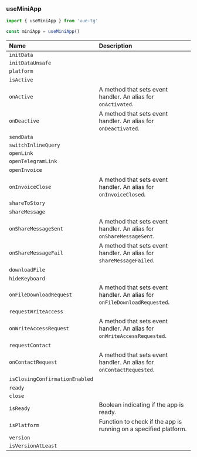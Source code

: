 ### useMiniApp

```ts
import { useMiniApp } from 'vue-tg'

const miniApp = useMiniApp()
```
 
| Name                           | Description                                                                                                                        |
| :----------------------------- | :--------------------------------------------------------------------------------------------------------------------------------- |
| `initData`                     | <!--@include: @/generated/WebApp-initData.md -->                                                                                   |
| `initDataUnsafe`               | <!--@include: @/generated/WebApp-initDataUnsafe.md -->                                                                             |
| `platform`                     | <!--@include: @/generated/WebApp-platform.md -->                                                                                   |
| `isActive`                     | <!--@include: @/generated/WebApp-isActive.md --><br/><Badge type="info" text="⚡️ readonly reactive" />                              |
| `onActive`                     | <Badge type="tip" text="Bot API 8.0+" /> A method that sets event handler. An alias for <code>onActivated</code>.                  |
| `onDeactive`                   | <Badge type="tip" text="Bot API 8.0+" /> A method that sets event handler. An alias for <code>onDeactivated</code>.                |
| `sendData`                     | <!--@include: @/generated/WebApp-sendData.md -->                                                                                   |
| `switchInlineQuery`            | <!--@include: @/generated/WebApp-switchInlineQuery.md -->                                                                          |
| `openLink`                     | <!--@include: @/generated/WebApp-openLink.md -->                                                                                   |
| `openTelegramLink`             | <!--@include: @/generated/WebApp-openTelegramLink.md -->                                                                           |
| `openInvoice`                  | <!--@include: @/generated/WebApp-openInvoice.md --><br/><Badge type="info" text="⭐️ async" />                                       |
| `onInvoiceClose`               | <Badge type="tip" text="Bot API 6.1+" /> A method that sets event handler. An alias for <code>onInvoiceClosed</code>.              |
| `shareToStory`                 | <!--@include: @/generated/WebApp-shareToStory.md -->                                                                               |
| `shareMessage`                 | <!--@include: @/generated/WebApp-shareMessage.md --><br/><Badge type="info" text="⭐️ async" />                                      |
| `onShareMessageSent`           | <Badge type="tip" text="Bot API 8.0+" /> A method that sets event handler. An alias for <code>onShareMessageSent</code>.           |
| `onShareMessageFail`           | <Badge type="tip" text="Bot API 8.0+" /> A method that sets event handler. An alias for <code>shareMessageFailed</code>.           |
| `downloadFile`                 | <!--@include: @/generated/WebApp-downloadFile.md --><br/><Badge type="info" text="⭐️ async" />                                      |
| `hideKeyboard`                 | <!--@include: @/generated/WebApp-hideKeyboard.md -->                                                                               |
| `onFileDownloadRequest`        | <Badge type="tip" text="Bot API 8.0+" /> A method that sets event handler. An alias for <code>onFileDownloadRequested</code>.      |
| `requestWriteAccess`           | <!--@include: @/generated/WebApp-requestWriteAccess.md --><br/><Badge type="info" text="⭐️ async" />                                |
| `onWriteAccessRequest`         | <Badge type="tip" text="Bot API 6.9+" /> A method that sets event handler. An alias for <code>onWriteAccessRequested</code>.       |
| `requestContact`               | <!--@include: @/generated/WebApp-requestContact.md --><br/><Badge type="info" text="⭐️ async" />                                    |
| `onContactRequest`             | <Badge type="tip" text="Bot API 6.9+" /> A method that sets event handler. An alias for <code>onContactRequested</code>.           |
| `isClosingConfirmationEnabled` | <!--@include: @/generated/WebApp-isClosingConfirmationEnabled.md --><br/><Badge type="info" text="⚡️ reactive" />                   |
| `ready`                        | <!--@include: @/generated/WebApp-ready.md -->                                                                                      |
| `close`                        | <!--@include: @/generated/WebApp-close.md -->                                                                                      |
| `isReady`                      | Boolean indicating if the app is ready. <br/><Badge type="info" text="🔋 custom" /><Badge type="info" text="⚡️ readonly reactive" /> |
| `isPlatform`                   | Function to check if the app is running on a specified platform. <br/><Badge type="info" text="🔋 custom" />                        |
| `version`                      | <!--@include: @/generated/WebApp-version.md -->                                                                                    |
| `isVersionAtLeast`             | <!--@include: @/generated/WebApp-isVersionAtLeast.md -->                                                                           |
